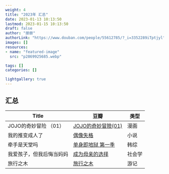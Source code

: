 ```yaml
---
weight: 4
title: "2023年 汇总"
date: 2023-01-13 10:13:50
lastmod: 2023-01-15 10:13:50
draft: false
author: "册册"
authorLink: "https://www.douban.com/people/55612785/?_i=3352289iTptjyl"
images: []
resources:
- name: "featured-image"
  src: "p2869925685.webp"

tags: []
categories: []

lightgallery: true
---
```


## 汇总

| Title          | 豆瓣                                                        | 类型  |
|----------------|-----------------------------------------------------------|-----|
| JOJO的奇妙冒险 （01） | [JOJO的奇妙冒險(01)](https://book.douban.com/subject/1467599/) | 漫画  |
| 我的推变成人了        | [偶像失格](https://book.douban.com/subject/35680099/)         | 小说  |
| 牵手是天堂吗         | [单身即地狱 第一季](https://movie.douban.com/subject/35704514/)   | 韩综  |
| 我爱孩子，但我后悔当妈妈   | [成为母亲的选择](https://book.douban.com/subject/35687473/)     | 社会学 |
| 旅行之木           | [旅行之木](https://book.douban.com/subject/35331764/)     | 游记  |


